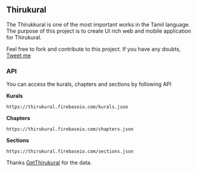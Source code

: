 ## Thirukural

The Thirukkural is one of the most important works in the Tamil language.
The purpose of this project is to create UI rich web and mobile application for Thirukural.

Feel free to fork and contribute to this project. If you have any doubts,
[Tweet me](https://twitter.com/fizerkhan)

### API

You can access the kurals, chapters and sections by following API

**Kurals**

    https://thirukural.firebaseio.com/kurals.json

**Chapters**

    https://thirukural.firebaseio.com/chapters.json

**Sections**

    https://thirukural.firebaseio.com/sections.json


Thanks [GetThirukural](http://getthirukural.appspot.com/) for the data.

